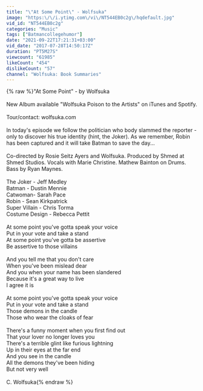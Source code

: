 ```yaml
---
title: "\"At Some Point\" - Wolfsuka"
image: "https:\/\/i.ytimg.com\/vi\/NT544EB0c2g\/hqdefault.jpg"
vid_id: "NT544EB0c2g"
categories: "Music"
tags: ["Batmancollegehumor"]
date: "2021-09-22T17:21:31+03:00"
vid_date: "2017-07-28T14:50:17Z"
duration: "PT5M27S"
viewcount: "61985"
likeCount: "454"
dislikeCount: "57"
channel: "Wolfsuka: Book Summaries"
---
```

{% raw %}&quot;At Some Point&quot; - by Wolfsuka<br /><br />New Album available &quot;Wolfsuka Poison to the Artists&quot; on iTunes and Spotify.<br /><br />Tour/contact: wolfsuka.com<br /><br />In today's episode we follow the politician who body slammed the reporter - only to discover his true identity (hint, the Joker).  As we remember, Robin has been captured and it will take Batman to save the day...<br /><br />Co-directed by Rosie Seitz Ayers and Wolfsuka. Produced by Shmed at Shmed Studios. Vocals with Marie Christine. Mathew Bainton on Drums. Bass by Ryan Maynes. <br /><br />The Joker - Jeff Medley<br />Batman - Dustin Mennie<br />Catwoman- Sarah Pace<br />Robin - Sean Kirkpatrick<br />Super Villain - Chris Torma<br />Costume Design - Rebecca Pettit <br /><br />At some point you've gotta speak your voice<br />Put in your vote and take a stand<br />At some point you've gotta be assertive<br />Be assertive to those villains<br /><br />And you tell me that you don't care <br />When you've been mislead dear<br />And you when your name has been slandered<br />Because it's a great way to live<br />I agree it is<br /><br />At some point you've gotta speak your voice<br />Put in your vote and take a stand<br />Those demons in the candle<br />Those who wear the cloaks of fear<br /><br />There's a funny moment when you first find out<br />That your lover no longer loves you<br />There's a terrible glint like furious lightning<br />Up in their eyes at the far end<br />And you see in the candle<br />All the demons they've been hiding<br />But not very well<br /><br />C. Wolfsuka{% endraw %}
